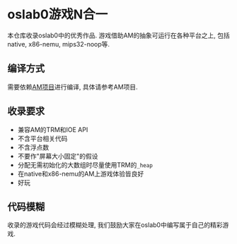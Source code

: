 
# oslab0游戏N合一

本仓库收录oslab0中的优秀作品.
游戏借助AM的抽象可运行在各种平台之上, 包括native, x86-nemu, mips32-noop等.

## 编译方式

需要依赖[AM项目](https://github.com/NJU-ProjectN/nexus-am.git)进行编译, 具体请参考AM项目.

## 收录要求

* 兼容AM的TRM和IOE API
* 不含平台相关代码 
* 不含浮点数
* 不要作"屏幕大小固定"的假设
* 分配无需初始化的大数组时尽量使用TRM的`_heap`
* 在native和x86-nemu的AM上游戏体验皆良好
* 好玩

## 代码模糊

收录的游戏代码会经过模糊处理, 我们鼓励大家在oslab0中编写属于自己的精彩游戏.
